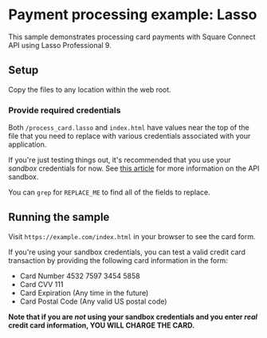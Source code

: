 # Payment processing example: Lasso

This sample demonstrates processing card payments with Square Connect API
using Lasso Professional 9.

## Setup

Copy the files to any location within the web root.

### Provide required credentials

Both `/process_card.lasso` and `index.html` have values near the top of the
file that you need to replace with various credentials associated with your
application.

If you're just testing things out, it's recommended that you use your
_sandbox_ credentials for now. See
[this article](https://docs.connect.squareup.com/articles/using-sandbox/)
for more information on the API sandbox.

You can `grep` for `REPLACE_ME` to find all of the fields to replace.

## Running the sample

Visit `https://example.com/index.html` in your browser to see the card form.

If you're using your sandbox credentials, you can test a valid credit card
transaction by providing the following card information in the form:

* Card Number 4532 7597 3454 5858
* Card CVV 111
* Card Expiration (Any time in the future)
* Card Postal Code (Any valid US postal code)

**Note that if you are _not_ using your sandbox credentials and you enter
_real_ credit card information, YOU WILL CHARGE THE CARD.**
